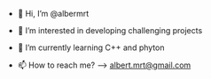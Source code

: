 - 👋 Hi, I’m @albermrt
- 👀 I’m interested in developing challenging projects
- 🌱 I’m currently learning C++ and phyton

- 📫 How to reach me? --> albert.mrt@gmail.com

<!---
albermrt/albermrt is a ✨ special ✨ repository because its `README.md` (this file) appears on your GitHub profile.
You can click the Preview link to take a look at your changes.
--->
